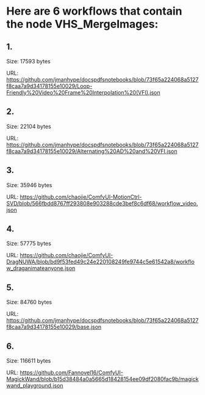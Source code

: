 # Here are 6 workflows that contain the node VHS_MergeImages:

## 1. 

Size: 17593 bytes

URL: https://github.com/jmanhype/docspdfsnotebooks/blob/73f65a224068a5127f8caa7a9d34178155e10029/Loop-Friendly%20Video%20Frame%20Interpolation%20(VFI).json

## 2. 

Size: 22104 bytes

URL: https://github.com/jmanhype/docspdfsnotebooks/blob/73f65a224068a5127f8caa7a9d34178155e10029/Alternating%20AD%20and%20VFI.json

## 3. 

Size: 35946 bytes

URL: https://github.com/chaojie/ComfyUI-MotionCtrl-SVD/blob/566fbdd8767ff293808e903288cde3bef8c6df68/workflow_video.json

## 4. 

Size: 57775 bytes

URL: https://github.com/chaojie/ComfyUI-DragNUWA/blob/bd9f53fed49c24e220108249fe9744c5e61542a8/workflow_draganimateanyone.json

## 5. 

Size: 84760 bytes

URL: https://github.com/jmanhype/docspdfsnotebooks/blob/73f65a224068a5127f8caa7a9d34178155e10029/base.json

## 6. 

Size: 116611 bytes

URL: https://github.com/Fannovel16/ComfyUI-MagickWand/blob/b15d38484a0a5665d18428154ee09df2080fac9b/magickwand_playground.json

